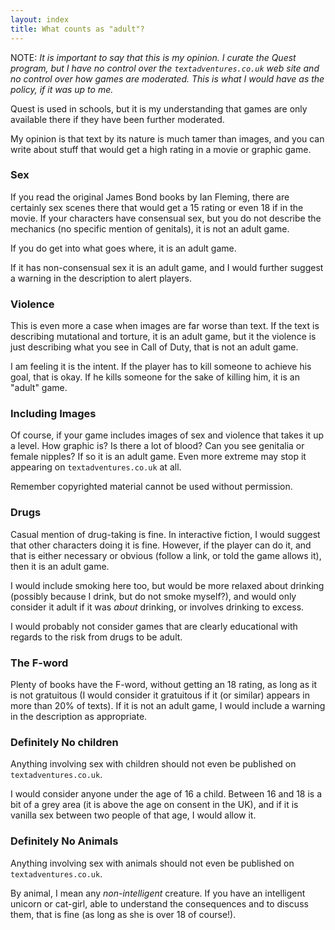 ```yaml
---
layout: index
title: What counts as "adult"?
---
```


NOTE: _It is important to say that this is my opinion. I curate the Quest program, but I have no control over the `textadventures.co.uk` web site and no control over how games are moderated. This is what I would have as the policy, if it was up to me._

Quest is used in schools, but it is my understanding that games are only available there if they have been further moderated.

My opinion is that text by its nature is much tamer than images, and you can write about stuff that would get a high rating in a movie or graphic game. 


### Sex

If you read the original James Bond books by Ian Fleming, there are certainly sex scenes there that would get a 15 rating or even 18 if in the movie. If your characters have consensual sex, but you do not describe the mechanics (no specific mention of genitals), it is not an adult game.

If you do get into what goes where, it is an adult game.

If it has non-consensual sex it is an adult game, and I would further suggest a warning in the description to alert players.


### Violence

This is even more a case when images are far worse than text. If the text is describing mutational and torture, it is an adult game, but it the violence is just describing what you see in Call of Duty, that is not an adult game.

I am feeling it is the intent. If the player has to kill someone to achieve his goal, that is okay. If he kills someone for the sake of killing him, it is an "adult" game.


### Including Images

Of course, if your game includes images of sex and violence that takes it up a level. How graphic is? Is there a lot of blood? Can you see genitalia or female nipples? If so it is an adult game. Even more extreme may stop it appearing on `textadventures.co.uk` at all.

Remember copyrighted material cannot be used without permission.


### Drugs

Casual mention of drug-taking is fine. In interactive fiction, I would suggest that other characters doing it is fine. However, if the player can do it, and that is either necessary or obvious (follow a link, or told the game allows it), then it is an adult game. 

I would include smoking here too, but would be more relaxed about drinking (possibly because I drink, but do not smoke myself?), and would only consider it adult if it was _about_ drinking, or involves drinking to excess.

I would probably not consider games that are clearly educational with regards to the risk from drugs to be adult.


### The F-word

Plenty of books have the F-word, without getting an 18 rating, as long as it is not gratuitous (I would consider it gratuitous if it (or similar) appears in more than 20% of texts). If it is not an adult game, I would include a warning in the description as appropriate.


### Definitely No children

Anything involving sex with children should not even be published on `textadventures.co.uk`.

I would consider anyone under the age of 16 a child. Between 16 and 18 is a bit of a grey area (it is above the age on consent in the UK), and if it is vanilla sex between two people of that age, I would allow it.


### Definitely No Animals

Anything involving sex with animals should not even be published on `textadventures.co.uk`.


By animal, I mean any _non-intelligent_ creature. If you have an intelligent unicorn or cat-girl, able to understand the consequences and to discuss them, that is fine (as long as she is over 18 of course!).
